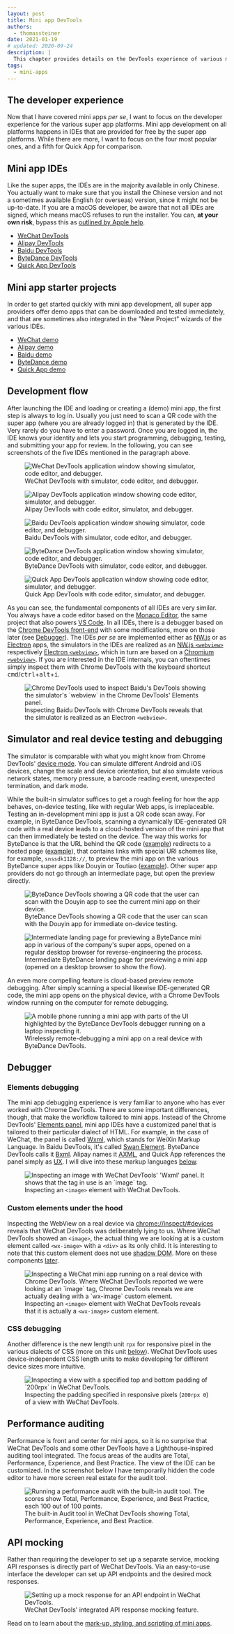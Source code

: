 ```yaml
---
layout: post
title: Mini app DevTools
authors:
  - thomassteiner
date: 2021-01-19
# updated: 2020-09-24
description: |
  This chapter provides details on the DevTools experience of various mini apps platforms.
tags:
  - mini-apps
---
```


## The developer experience

Now that I have covered mini apps _per se_, I want to focus on the developer experience for the
various super app platforms. Mini app development on all platforms happens in IDEs that are provided
for free by the super app platforms. While there are more, I want to focus on the four most popular
ones, and a fifth for Quick App for comparison.

## Mini app IDEs

Like the super apps, the IDEs are in the majority available in only Chinese. You actually want to
make sure that you install the Chinese version and not a sometimes available English (or overseas)
version, since it might not be up-to-date. If you are a macOS developer, be aware that not all IDEs
are signed, which means macOS refuses to run the installer. You can, **at your own risk**, bypass
this as
[outlined by Apple help](https://support.apple.com/guide/mac-help/open-a-mac-app-from-an-unidentified-developer-mh40616/mac).

- [WeChat DevTools](https://developers.weixin.qq.com/miniprogram/dev/devtools/download.html)
- [Alipay DevTools](https://render.alipay.com/p/f/fd-jwq8nu2a/pages/home/index.html)
- [Baidu DevTools](https://smartprogram.baidu.com/docs/develop/devtools/history/)
- [ByteDance DevTools](https://microapp.bytedance.com/docs/zh-CN/mini-app/develop/developer-instrument/developer-instrument-update-and-download)
- [Quick App DevTools](https://www.quickapp.cn/docCenter/IDEPublicity)

## Mini app starter projects

In order to get started quickly with mini app development, all super app providers offer demo apps
that can be downloaded and tested immediately, and that are sometimes also integrated in the "New
Project" wizards of the various IDEs.

- [WeChat demo](https://github.com/wechat-miniprogram/miniprogram-demo)
- [Alipay demo](https://opendocs.alipay.com/mini/introduce/demo)
- [Baidu demo](https://smartprogram.baidu.com/docs/develop/tutorial/demo/)
- [ByteDance demo](https://microapp.bytedance.com/docs/zh-CN/mini-app/introduction/plug-in/example)
- [Quick App demo](https://github.com/quickappcn/sample)

## Development flow

After launching the IDE and loading or creating a (demo) mini app, the first step is always to log
in. Usually you just need to scan a QR code with the super app (where you are already logged in)
that is generated by the IDE. Very rarely do you have to enter a password. Once you are logged in,
the IDE knows your identity and lets you start programming, debugging, testing, and submitting your
app for review. In the following, you can see screenshots of the five IDEs mentioned in the
paragraph above.

<figure class="w-figure">
  <img src="wechat-devtools.png" alt="WeChat DevTools application window showing simulator, code editor, and debugger.">
  <figcaption class="w-figure">
    WeChat DevTools with simulator, code editor, and debugger.
  </figcaption>
</figure>

<figure class="w-figure">
  <img src="alipay-devtools.png" alt="Alipay DevTools application window showing code editor, simulator, and debugger.">
  <figcaption class="w-figure">
    Alipay DevTools with code editor, simulator, and debugger.
  </figcaption>
</figure>

<figure class="w-figure">
  <img src="baidu-devtools.png" alt="Baidu DevTools application window showing simulator, code editor, and debugger.">
  <figcaption class="w-figure">
    Baidu DevTools with simulator, code editor, and debugger.
  </figcaption>
</figure>

<figure class="w-figure">
  <img src="bytedance-devtools.png" alt="ByteDance DevTools application window showing simulator, code editor, and debugger.">
  <figcaption class="w-figure">
    ByteDance DevTools with simulator, code editor, and debugger.
  </figcaption>
</figure>

<figure class="w-figure">
  <img src="quick-app-devtools.png" alt="Quick App DevTools application window showing code editor, simulator, and debugger.">
  <figcaption class="w-figure">
    Quick App DevTools with code editor, simulator, and debugger.
  </figcaption>
</figure>

As you can see, the fundamental components of all IDEs are very similar. You always have a code
editor based on the [Monaco Editor](https://microsoft.github.io/monaco-editor/), the same project
that also powers [VS Code](https://github.com/Microsoft/vscode). In all IDEs, there is a debugger
based on the [Chrome DevTools front-end](https://github.com/ChromeDevTools/devtools-frontend) with
some modifications, more on those later (see [Debugger](#debugger)). The IDEs _per se_ are
implemented either as [NW.js](https://nwjs.io/) or as [Electron](https://www.electronjs.org/) apps,
the simulators in the IDEs are realized as an
[NW.js `<webview>`](https://docs.nwjs.io/en/latest/References/webview%20Tag/) respectively
[Electron `<webview>`](https://www.electronjs.org/docs/api/webview-tag), which in turn are based on
a [Chromium `<webview>`](https://www.electronjs.org/docs/api/webview-tag). If you are interested in
the IDE internals, you can oftentimes simply inspect them with Chrome DevTools with the keyboard
shortcut <kbd>cmd</kbd>/<kbd>ctrl</kbd>+<kbd>alt</kbd>+<kbd>i</kbd>.

<figure class="w-figure">
  <img src="baidu-devtools-inspect.png" alt="Chrome DevTools used to inspect Baidu's DevTools showing the simulator's `webview` in the Chrome DevTools' Elements panel.">
  <figcaption class="w-figure">
    Inspecting Baidu DevTools with Chrome DevTools reveals that the simulator is realized as an Electron <code>&lt;webview&gt;</code>.
  </figcaption>
</figure>

## Simulator and real device testing and debugging

The simulator is comparable with what you might know from Chrome DevTools'
[device mode](https://developers.google.com/web/tools/chrome-devtools/device-mode). You can simulate
different Android and iOS devices, change the scale and device orientation, but also simulate
various network states, memory pressure, a barcode reading event, unexpected termination, and dark
mode.

While the built-in simulator suffices to get a rough feeling for how the app behaves, on-device
testing, like with regular Web apps, is irreplaceable. Testing an in-development mini app is just a
QR code scan away. For example, in ByteDance DevTools, scanning a dynamically IDE-generated QR code
with a real device leads to a cloud-hosted version of the mini app that can then immediately be
tested on the device. The way this works for ByteDance is that the URL behind the QR code
([example](https://t.zijieimg.com/JMvE5kM/?a=b)) redirects to a hosted page
([example](https://s.pstatp.com/toutiao/resource/tma_c_reveal_fe/static/redirect.html?version=v2&app_id=ttb3d2c56f2ce8e78c&scene=0&version_type=preview&token=3605997583095982&start_page=pages%2Fcomponent%2Findex&url=%7B%22id%22%3A%22ttb3d2c56f2ce8e78c%22%2C%22name%22%3A%22%E5%90%8D%E7%A7%B0%E9%87%8D%E7%BD%AEttb3d2c56f2ce8e78c%22%2C%22icon%22%3A%22%22%2C%22url%22%3A%22https%3A%2F%2Fsf1-ttcdn-tos.pstatp.com%2Fobj%2Fdeveloper%2Fapp%2Fttb3d2c56f2ce8e78c%2Fpreview%2F%22%2C%22orientation%22%3A0%2C%22ttid%22%3A%226857810517176942605%22%2C%22state%22%3A1%2C%22type%22%3A1%2C%22tech_type%22%3A1%2C%22version%22%3A%22undefined%22%7D&tech_type=1&bdpsum=281c864)),
that contains links with special URI schemes like, for example, `snssdk1128://`, to preview the mini
app on the various ByteDance super apps like Douyin or Toutiao
([example](snssdk1128://microapp?version=v2&app_id=ttb3d2c56f2ce8e78c&scene=0&version_type=preview&token=3605997583095982&start_page=pages%2Fcomponent%2Findex&url=%7B%22id%22%3A%22ttb3d2c56f2ce8e78c%22%2C%22name%22%3A%22%E5%90%8D%E7%A7%B0%E9%87%8D%E7%BD%AEttb3d2c56f2ce8e78c%22%2C%22icon%22%3A%22%22%2C%22url%22%3A%22https%3A%2F%2Fsf1-ttcdn-tos.pstatp.com%2Fobj%2Fdeveloper%2Fapp%2Fttb3d2c56f2ce8e78c%2Fpreview%2F%22%2C%22orientation%22%3A0%2C%22ttid%22%3A%226857810517176942605%22%2C%22state%22%3A1%2C%22type%22%3A1%2C%22tech_type%22%3A1%2C%22version%22%3A%22undefined%22%7D&tech_type=1&bdpsum=281c864)).
Other super app providers do not go through an intermediate page, but open the preview directly.

<figure class="w-figure">
  <img src="bytedance-preview.png" alt="ByteDance DevTools showing a QR code that the user can scan with the Douyin app to see the current mini app on their device.">
  <figcaption class="w-figure">
    ByteDance DevTools showing a QR code that the user can scan with the Douyin app for immediate on-device testing.
  </figcaption>
</figure>

<figure class="w-figure">
  <img src="bytedance-intermediate.png" alt="Intermediate landing page for previewing a ByteDance mini app in various of the company's super apps, opened on a regular desktop browser for reverse-engineering the process.">
  <figcaption class="w-figure">
     Intermediate ByteDance landing page for previewing a mini app (opened on a desktop browser to show the flow).
  </figcaption>
</figure>

An even more compelling feature is cloud-based preview remote debugging. After simply scanning a
special likewise IDE-generated QR code, the mini app opens on the physical device, with a Chrome
DevTools window running on the computer for remote debugging.

<figure class="w-figure">
  <img src="bytedance-debug-preview.png" alt="A mobile phone running a mini app with parts of the UI highlighted by the ByteDance DevTools debugger running on a laptop inspecting it.">
  <figcaption class="w-figure">
   Wirelessly remote-debugging a mini app on a real device with ByteDance DevTools.
  </figcaption>
</figure>

## Debugger

### Elements debugging

The mini app debugging experience is very familiar to anyone who has ever worked with Chrome
DevTools. There are some important differences, though, that make the workflow tailored to mini
apps. Instead of the Chrome DevTools'
[Elements panel](https://developers.google.com/web/tools/chrome-devtools#elements), mini app IDEs
have a customized panel that is tailored to their particular dialect of HTML. For example, in the
case of WeChat, the panel is called
[Wxml](https://developers.weixin.qq.com/miniprogram/en/dev/framework/view/wxml/), which stands for
WeiXin Markup Language. In Baidu DevTools, it's called
[Swan Element](https://smartprogram.baidu.com/docs/develop/framework/dev/). ByteDance DevTools calls
it
[Bxml](https://microapp.bytedance.com/docs/zh-CN/mini-app/develop/guide/mini-app-framework/view/ttml).
Alipay names it [AXML](https://opendocs.alipay.com/mini/framework/axml), and Quick App references
the panel simply as [UX](https://doc.quickapp.cn/tutorial/framework/for.html). I will dive into
these markup languages [below](#markup-languages).

<figure class="w-figure">
  <img src="wechat-devtools-wxml.png" alt="Inspecting an image with WeChat DevTools' 'Wxml' panel. It shows that the tag in use is an `image` tag.">
  <figcaption class="w-figure">
    Inspecting an <code>&lt;image&gt;</code> element with WeChat DevTools.
  </figcaption>
</figure>

### Custom elements under the hood

Inspecting the WebView on a real device via [chrome://inspect/#devices](chrome://inspect/#devices)
reveals that WeChat DevTools was deliberately lying to us. Where WeChat DevTools showed an
`<image>`, the actual thing we are looking at is a custom element called `<wx-image>` with a `<div>`
as its only child. It is interesting to note that this custom element does not use
[shadow DOM](https://developer.mozilla.org/en-US/docs/Web/Web_Components/Using_shadow_DOM). More on
these components [later](#components).

<figure class="w-figure">
  <img src="image-chrome-devtools.png" alt="Inspecting a WeChat mini app running on a real device with Chrome DevTools. Where WeChat DevTools reported we were looking at an `image` tag, Chrome DevTools reveals we are actually dealing with a `wx-image` custom element.">
  <figcaption class="w-figure">
    Inspecting an <code>&lt;image&gt;</code> element with WeChat DevTools reveals that it is actually a <code>&lt;wx-image&gt;</code> custom element.
  </figcaption>
</figure>

### CSS debugging

Another difference is the new length unit `rpx` for responsive pixel in the various dialects of CSS
(more on this unit [below](#styling)). WeChat DevTools uses device-independent CSS length units to
make developing for different device sizes more intuitive.

<figure class="w-figure">
  <img src="wechat-devtools-rpx.png" alt="Inspecting a view with a specified top and bottom padding of `200rpx` in WeChat DevTools.">
  <figcaption class="w-figure">
    Inspecting the padding specified in responsive pixels (<code>200rpx 0</code>) of a view with WeChat DevTools.
  </figcaption>
</figure>

## Performance auditing

Performance is front and center for mini apps, so it is no surprise that WeChat DevTools and some
other DevTools have a Lighthouse-inspired auditing tool integrated. The focus areas of the audits
are Total, Performance, Experience, and Best Practice. The view of the IDE can be customized. In the
screenshot below I have temporarily hidden the code editor to have more screen real estate for the
audit tool.

<figure class="w-figure">
  <img src="wechat-lighthouse.png" alt="Running a performance audit with the built-in audit tool. The scores show Total, Performance, Experience, and Best Practice, each 100 out of 100 points.">
  <figcaption class="w-figure">
    The built-in Audit tool in WeChat DevTools showing Total, Performance, Experience, and Best Practice.
  </figcaption>
</figure>

## API mocking

Rather than requiring the developer to set up a separate service, mocking API responses is directly
part of WeChat DevTools. Via an easy-to-use interface the developer can set up API endpoints and the
desired mock responses.

<figure class="w-figure">
  <img src="wechat-mock.png" alt="Setting up a mock response for an API endpoint in WeChat DevTools.">
  <figcaption class="w-figure">
    WeChat DevTools' integrated API response mocking feature.
  </figcaption>
</figure>

Read on to learn about the [mark-up, styling, and scripting of mini apps](/mini-app-markup-styling-and-scripting/).
